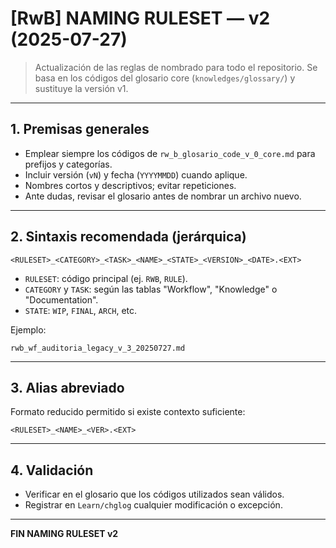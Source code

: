 # [RwB] NAMING RULESET — v2 (2025-07-27)

> Actualización de las reglas de nombrado para todo el repositorio.
> Se basa en los códigos del glosario core (`knowledges/glossary/`) y sustituye la versión v1.

---

## 1. Premisas generales
- Emplear siempre los códigos de `rw_b_glosario_code_v_0_core.md` para prefijos y categorías.
- Incluir versión (`vN`) y fecha (`YYYYMMDD`) cuando aplique.
- Nombres cortos y descriptivos; evitar repeticiones.
- Ante dudas, revisar el glosario antes de nombrar un archivo nuevo.

---

## 2. Sintaxis recomendada (jerárquica)

```
<RULESET>_<CATEGORY>_<TASK>_<NAME>_<STATE>_<VERSION>_<DATE>.<EXT>
```

- `RULESET`: código principal (ej. `RWB`, `RULE`).
- `CATEGORY` y `TASK`: según las tablas "Workflow", "Knowledge" o "Documentation".
- `STATE`: `WIP`, `FINAL`, `ARCH`, etc.

Ejemplo:
```
rwb_wf_auditoria_legacy_v_3_20250727.md
```

---

## 3. Alias abreviado

Formato reducido permitido si existe contexto suficiente:
```
<RULESET>_<NAME>_<VER>.<EXT>
```

---

## 4. Validación
- Verificar en el glosario que los códigos utilizados sean válidos.
- Registrar en `Learn/chglog` cualquier modificación o excepción.

---

**FIN NAMING RULESET v2**
